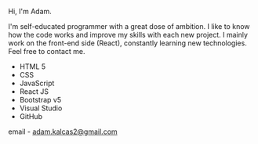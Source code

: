 Hi, I'm Adam.

I'm self-educated programmer with a great dose of ambition. I like to know how the code works and improve my skills with each new project.
I mainly work on the front-end side (React), constantly learning new technologies. Feel free to contact me.

- HTML 5
- CSS
- JavaScript
- React JS
- Bootstrap v5
- Visual Studio
- GitHub

email - 
  adam.kalcas2@gmail.com


